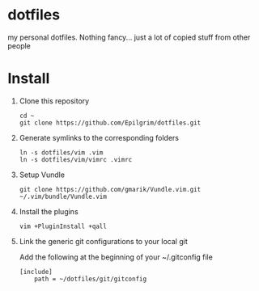 dotfiles
========

my personal dotfiles. Nothing fancy... just a lot of copied stuff from other
people

Install
=======

1. Clone this repository

    ```
    cd ~
    git clone https://github.com/Epilgrim/dotfiles.git 
    ```

2. Generate symlinks to the corresponding folders

    ```
    ln -s dotfiles/vim .vim
    ln -s dotfiles/vim/vimrc .vimrc
    ```

3. Setup Vundle

    ```
    git clone https://github.com/gmarik/Vundle.vim.git ~/.vim/bundle/Vundle.vim
    ```

4. Install the plugins

    ```
    vim +PluginInstall +qall
    ```

5. Link the generic git configurations to your local git

   Add the following at the beginning of your ~/.gitconfig file

    ```
    [include]
        path = ~/dotfiles/git/gitconfig
    ```

